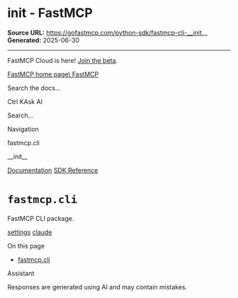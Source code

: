 # __init__ - FastMCP

**Source URL:** https://gofastmcp.com/python-sdk/fastmcp-cli-__init__
**Generated:** 2025-06-30

---

FastMCP Cloud is here! [Join the beta](https://fastmcp.link/x0Kyhy2).

[FastMCP home page\\
FastMCP](https://gofastmcp.com/)

Search the docs...

Ctrl KAsk AI

Search...

Navigation

fastmcp.cli

\_\_init\_\_

[Documentation](https://gofastmcp.com/getting-started/welcome) [SDK Reference](https://gofastmcp.com/python-sdk/fastmcp-exceptions)

# [​](https://gofastmcp.com/python-sdk/fastmcp-cli-__init__\#fastmcp-cli)  `fastmcp.cli`

FastMCP CLI package.

[settings](https://gofastmcp.com/python-sdk/fastmcp-settings) [claude](https://gofastmcp.com/python-sdk/fastmcp-cli-claude)

On this page

- [fastmcp.cli](https://gofastmcp.com/python-sdk/fastmcp-cli-__init__#fastmcp-cli)

Assistant

Responses are generated using AI and may contain mistakes.
